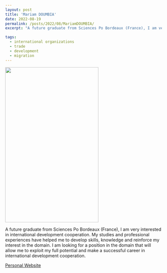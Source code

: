 ```yaml
---
layout: post
title: 'Mariam DOUMBIA'
date: 2022-08-19
permalink: /posts/2022/08/MariamDOUMBIA/
excerpt: "A future graduate from Sciences Po Bordeaux (France), I am very interested in international development cooperation. My studies and professional experiences have helped me to develop skills, knowledge and reinforce my interest in the domain. I am looking for a position in the domain that will allow me to exploit my full potential and make a successful career in international development cooperation."

tags:
  - international organizations
  - trade
  - development
  - migration
---
```

<img src="" width="300" height="500" />


A future graduate from Sciences Po Bordeaux (France), I am very interested in international development cooperation. My studies and professional experiences have helped me to develop skills, knowledge and reinforce my interest in the domain. I am looking for a position in the domain that will allow me to exploit my full potential and make a successful career in international development cooperation.

<a href= "https://www.linkedin.com/in/mdoumbia">Personal Website</a>
